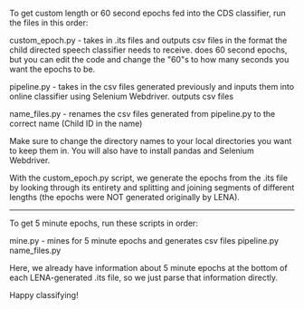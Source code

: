 To get custom length or 60 second epochs fed into the CDS classifier, run the files in this order:

custom_epoch.py - takes in .its files and outputs csv files in the format the child directed speech classifier needs to receive. does 60 second epochs, but you can edit the code and change the "60"s to how many seconds you want the epochs to be.

pipeline.py - takes in the csv files generated previously and inputs them into online classifier using Selenium Webdriver. outputs csv files

name_files.py - renames the csv files generated from pipeline.py to the correct name (Child ID in the name)

Make sure to change the directory names to your local directories you want to keep them in.
You will also have to install pandas and Selenium Webdriver.

With the custom_epoch.py script, we generate the epochs from the .its file by looking through its entirety and splitting and joining segments of different lengths (the epochs were NOT generated originally by LENA).

-------------
To get 5 minute epochs, run these scripts in order:

mine.py - mines for 5 minute epochs and generates csv files
pipeline.py
name_files.py

Here, we already have information about 5 minute epochs at the bottom of each LENA-generated .its file, so we just parse that information directly. 

Happy classifying!
